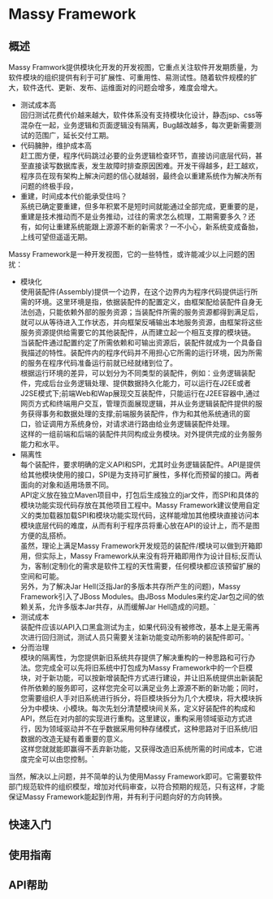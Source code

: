 # Massy Framework 

## 概述
Massy Framwork提供模块化开发的开发视图，它重点关注软件开发期质量，为软件模块的组织提供有利于可扩展性、可重用性、易测试性。随着软件规模的扩大，软件迭代、更新、发布、运维面对的问题会增多，难度会增大。
- 测试成本高<br>
回归测试花费代价越来越大，软件体系没有支持模块化设计，静态jsp、css等混杂在一起，业务逻辑和页面逻辑没有隔离，Bug越改越多，每次更新需要测试的范围广，延长交付工期。
- 代码臃肿，维护成本高<br>
赶工图方便，程序代码跳过必要的业务逻辑检查环节，直接访问底层代码，甚至直接读写数据库表，发生故障时排查原因困难。开发干得越多，赶工越欢，程序员在现有架构上解决问题的信心就越弱，最终会以重建系统作为解决所有问题的终极手段，
- 重建，时间成本代价能承受住吗？<br>
系统已确定要重建，但多年积累不是短时间就能通过全部完成，更重要的是，重建是技术推动而不是业务推动，过往的需求怎么梳理，工期需要多久？还有，如何让重建系统能跟上源源不断的新需求？一不小心，新系统变成备胎，上线可望但遥遥无期。

Massy Framework是一种开发视图，它的一些特性，或许能减少以上问题的困扰：
- 模块化<br>
使用装配件(Assembly)提供一个边界，在这个边界内为程序代码提供运行所需的环境。这里环境是指，依据装配件的配置定义，由框架配给装配件自身无法创造，只能依赖外部的服务资源；当装配件所需的服务资源都得到满足后，就可以从等待进入工作状态，并向框架反哺输出本地服务资源，由框架将这些服务资源提供给需要它的其他装配件，从而建立起一个相互支撑的模块链。<br>
当装配件通过配置约定了所需依赖和可输出资源后，装配件就成为一个具备自我描述的特性。装配件内的程序代码并不用担心它所需的运行环境，因为所需的服务在程序代码准备运行前就已经就绪到位了。<br>
根据运行环境的差异，可以划分为不同类型的装配件，例如：业务逻辑装配件，完成后台业务逻辑处理、提供数据持久化能力，可以运行在J2EE或者J2SE模式下;前端Web和Wap展现交互装配件，只能运行在J2EE容器中,通过网页方式和终端用户交互，管理页面展现逻辑，并从业务逻辑装配件提供的服务获得事务和数据处理的支撑;前端服务装配件，作为和其他系统通讯的窗口，验证调用方系统身份，对请求进行路由给业务逻辑装配件处理。<br>
这样的一组前端和后端的装配件共同构成业务模块。对外提供完成的业务服务能力和水平。
- 隔离性<br>
每个装配件，要求明确的定义API和SPI，尤其时业务逻辑装配件。API是提供给其他模块使用的接口，SPI是为支持可扩展性，多样化而预留的接口。两者面向的对象和适用场景不同。<br>
API定义放在独立Maven项目中，打包后生成独立的jar文件，而SPI和具体的模块功能实现代码存放在其他项目工程中。Massy Framework建议使用自定义的类加载器加载SPI和模块功能实现代码，这样能增加其他模块直接访问本模块底层代码的难度，从而有利于程序员将重心放在API的设计上，而不是图方便的乱搭桥。<br>
虽然，理论上满足Massy Framework开发规范的装配件/模块可以做到开箱即用，但实际上，Massy Framework从来没有将开箱即用作为设计目标;反而认为，客制(定制)化的需求是软件工程的天性需要，任何模块都应该预留扩展的空间和可能。<br>
另外，为了解决Jar Hell(泛指Jar的多版本共存所产生的问题)，Massy Framework引入了JBoss Modules。由JBoss Modules来约定Jar包之间的依赖关系，允许多版本Jar共存，从而缓解Jar Hell造成的问题。`
- 测试成本<br>
装配件应该以API入口黑盒测试为主，如果代码没有被修改，基本上是无需再次进行回归测试，测试人员只需要关注新功能变动所影响的装配件即可。`
- 分而治理<br>
模块的隔离性，为您提供新旧系统共存提供了解决重构的一种思路和可行办法。您完成全可以先将旧系统中打包成为Massy Framework中的一个巨模块，对于新功能，可以按新增装配件方式进行建设，并让旧系统提供出新装配件所依赖的服务即可，这样您完全可以满足业务上源源不断的新功能；同时，您需要组织人手对旧系统进行拆分，将巨模块拆分为几个大模块，将大模块拆分为中模块、小模块。每次先划分清楚模块间关系，定义好装配件的构成和API，然后在对内部的实现进行重构。这里建议，重构采用领域驱动方式进行，因为领域驱动并不在乎数据采用何种存储模式，这种思路对于旧系统/旧数据的改造无疑有着重要的意义。<br>
这样您就就能即赢得不丢弃新功能，又获得改造旧系统所需的时间成本，它进度完全可以由您控制。`

当然，解决以上问题，并不简单的认为使用Massy Framework即可。它需要软件部门规范软件的组织模型，增加对代码审查，以符合预期的规范，只有这样，才能保证Massy Framework能起到作用，并有利于问题向好的方向转换。

## 快速入门
## 使用指南
## API帮助

